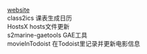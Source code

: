 [website](http://s2marine.tk)  
class2ics 课表生成日历  
HostsX hosts文件更新  
s2marine-gaetools GAE工具  
movieInTodoist 在Todoist里记录并更新电影信息  
